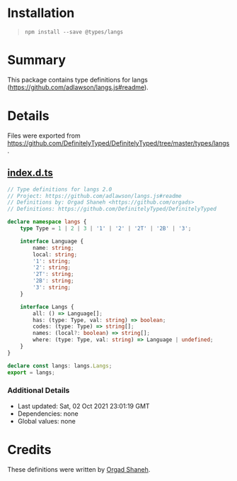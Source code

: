 # Installation
> `npm install --save @types/langs`

# Summary
This package contains type definitions for langs (https://github.com/adlawson/langs.js#readme).

# Details
Files were exported from https://github.com/DefinitelyTyped/DefinitelyTyped/tree/master/types/langs.
## [index.d.ts](https://github.com/DefinitelyTyped/DefinitelyTyped/tree/master/types/langs/index.d.ts)
````ts
// Type definitions for langs 2.0
// Project: https://github.com/adlawson/langs.js#readme
// Definitions by: Orgad Shaneh <https://github.com/orgads>
// Definitions: https://github.com/DefinitelyTyped/DefinitelyTyped

declare namespace langs {
    type Type = 1 | 2 | 3 | '1' | '2' | '2T' | '2B' | '3';

    interface Language {
        name: string;
        local: string;
        '1': string;
        '2': string;
        '2T': string;
        '2B': string;
        '3': string;
    }

    interface Langs {
        all: () => Language[];
        has: (type: Type, val: string) => boolean;
        codes: (type: Type) => string[];
        names: (local?: boolean) => string[];
        where: (type: Type, val: string) => Language | undefined;
    }
}

declare const langs: langs.Langs;
export = langs;

````

### Additional Details
 * Last updated: Sat, 02 Oct 2021 23:01:19 GMT
 * Dependencies: none
 * Global values: none

# Credits
These definitions were written by [Orgad Shaneh](https://github.com/orgads).
